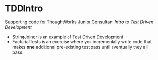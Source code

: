 TDDIntro
========

Supporting code for ThoughtWorks Junior Consultant _Intro to Test Driven Development_

* StringJoiner is an example of Test Driven Development
* FactorialTests is an exercise where you incrementally write code that makes **one** additional pre-existing test pass
until eventually they all pass.


